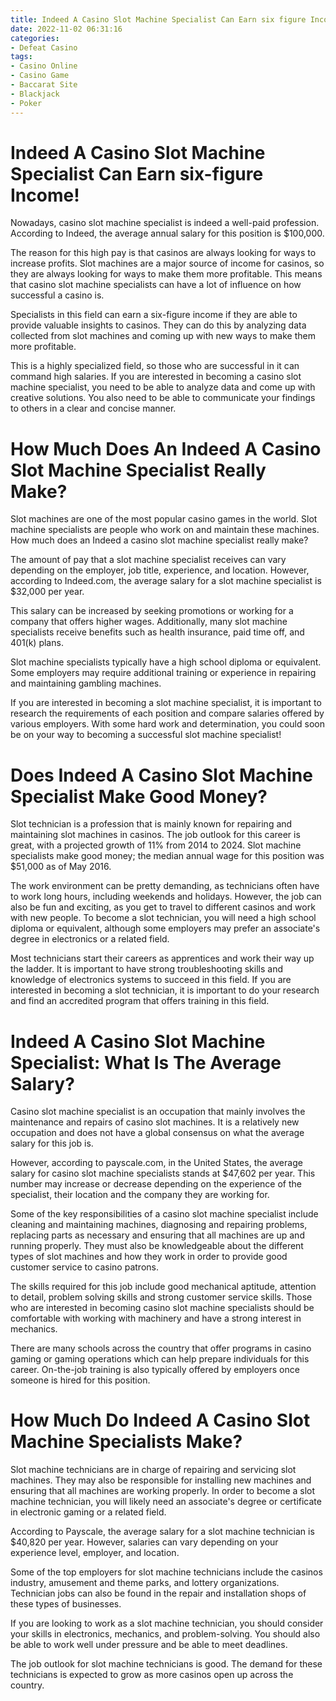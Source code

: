 ```yaml
---
title: Indeed A Casino Slot Machine Specialist Can Earn six figure Income!
date: 2022-11-02 06:31:16
categories:
- Defeat Casino
tags:
- Casino Online
- Casino Game
- Baccarat Site
- Blackjack
- Poker
---
```



#  Indeed A Casino Slot Machine Specialist Can Earn six-figure Income!

Nowadays, casino slot machine specialist is indeed a well-paid profession. According to Indeed, the average annual salary for this position is $100,000.

The reason for this high pay is that casinos are always looking for ways to increase profits. Slot machines are a major source of income for casinos, so they are always looking for ways to make them more profitable. This means that casino slot machine specialists can have a lot of influence on how successful a casino is.

Specialists in this field can earn a six-figure income if they are able to provide valuable insights to casinos. They can do this by analyzing data collected from slot machines and coming up with new ways to make them more profitable.

This is a highly specialized field, so those who are successful in it can command high salaries. If you are interested in becoming a casino slot machine specialist, you need to be able to analyze data and come up with creative solutions. You also need to be able to communicate your findings to others in a clear and concise manner.

#  How Much Does An Indeed A Casino Slot Machine Specialist Really Make?

Slot machines are one of the most popular casino games in the world. Slot machine specialists are people who work on and maintain these machines. How much does an Indeed a casino slot machine specialist really make?

The amount of pay that a slot machine specialist receives can vary depending on the employer, job title, experience, and location. However, according to Indeed.com, the average salary for a slot machine specialist is $32,000 per year.

This salary can be increased by seeking promotions or working for a company that offers higher wages. Additionally, many slot machine specialists receive benefits such as health insurance, paid time off, and 401(k) plans.

Slot machine specialists typically have a high school diploma or equivalent. Some employers may require additional training or experience in repairing and maintaining gambling machines.

If you are interested in becoming a slot machine specialist, it is important to research the requirements of each position and compare salaries offered by various employers. With some hard work and determination, you could soon be on your way to becoming a successful slot machine specialist!

#  Does Indeed A Casino Slot Machine Specialist Make Good Money?

Slot technician is a profession that is mainly known for repairing and maintaining slot machines in casinos. The job outlook for this career is great, with a projected growth of 11% from 2014 to 2024. Slot machine specialists make good money; the median annual wage for this position was $51,000 as of May 2016.

The work environment can be pretty demanding, as technicians often have to work long hours, including weekends and holidays. However, the job can also be fun and exciting, as you get to travel to different casinos and work with new people. To become a slot technician, you will need a high school diploma or equivalent, although some employers may prefer an associate's degree in electronics or a related field.

Most technicians start their careers as apprentices and work their way up the ladder. It is important to have strong troubleshooting skills and knowledge of electronics systems to succeed in this field. If you are interested in becoming a slot technician, it is important to do your research and find an accredited program that offers training in this field.

#  Indeed A Casino Slot Machine Specialist: What Is The Average Salary?

Casino slot machine specialist is an occupation that mainly involves the maintenance and repairs of casino slot machines. It is a relatively new occupation and does not have a global consensus on what the average salary for this job is.

However, according to payscale.com, in the United States, the average salary for casino slot machine specialists stands at $47,602 per year. This number may increase or decrease depending on the experience of the specialist, their location and the company they are working for.

Some of the key responsibilities of a casino slot machine specialist include cleaning and maintaining machines, diagnosing and repairing problems, replacing parts as necessary and ensuring that all machines are up and running properly. They must also be knowledgeable about the different types of slot machines and how they work in order to provide good customer service to casino patrons.

The skills required for this job include good mechanical aptitude, attention to detail, problem solving skills and strong customer service skills. Those who are interested in becoming casino slot machine specialists should be comfortable with working with machinery and have a strong interest in mechanics.

There are many schools across the country that offer programs in casino gaming or gaming operations which can help prepare individuals for this career. On-the-job training is also typically offered by employers once someone is hired for this position.

#  How Much Do Indeed A Casino Slot Machine Specialists Make?

Slot machine technicians are in charge of repairing and servicing slot machines. They may also be responsible for installing new machines and ensuring that all machines are working properly. In order to become a slot machine technician, you will likely need an associate's degree or certificate in electronic gaming or a related field.

According to Payscale, the average salary for a slot machine technician is $40,820 per year. However, salaries can vary depending on your experience level, employer, and location.

Some of the top employers for slot machine technicians include the casinos industry, amusement and theme parks, and lottery organizations. Technician jobs can also be found in the repair and installation shops of these types of businesses.

If you are looking to work as a slot machine technician, you should consider your skills in electronics, mechanics, and problem-solving. You should also be able to work well under pressure and be able to meet deadlines.

The job outlook for slot machine technicians is good. The demand for these technicians is expected to grow as more casinos open up across the country.